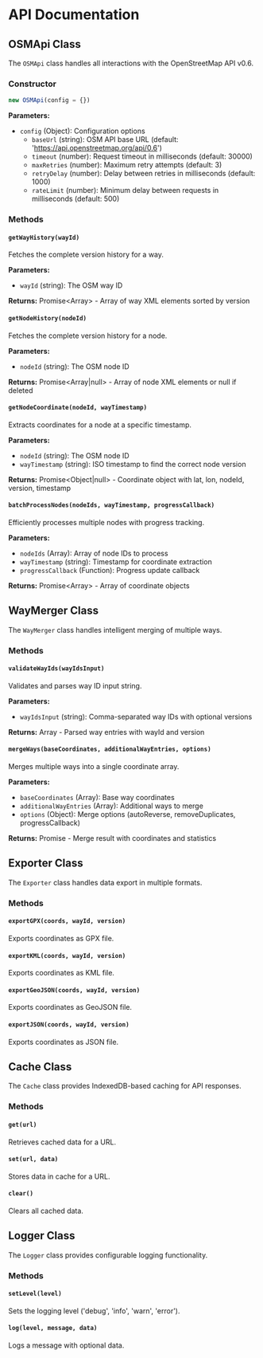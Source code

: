 # API Documentation

## OSMApi Class

The `OSMApi` class handles all interactions with the OpenStreetMap API v0.6.

### Constructor

```javascript
new OSMApi(config = {})
```

**Parameters:**
- `config` (Object): Configuration options
  - `baseUrl` (string): OSM API base URL (default: 'https://api.openstreetmap.org/api/0.6')
  - `timeout` (number): Request timeout in milliseconds (default: 30000)
  - `maxRetries` (number): Maximum retry attempts (default: 3)
  - `retryDelay` (number): Delay between retries in milliseconds (default: 1000)
  - `rateLimit` (number): Minimum delay between requests in milliseconds (default: 500)

### Methods

#### `getWayHistory(wayId)`
Fetches the complete version history for a way.

**Parameters:**
- `wayId` (string): The OSM way ID

**Returns:** Promise<Array<Element>> - Array of way XML elements sorted by version

#### `getNodeHistory(nodeId)`
Fetches the complete version history for a node.

**Parameters:**
- `nodeId` (string): The OSM node ID

**Returns:** Promise<Array<Element>|null> - Array of node XML elements or null if deleted

#### `getNodeCoordinate(nodeId, wayTimestamp)`
Extracts coordinates for a node at a specific timestamp.

**Parameters:**
- `nodeId` (string): The OSM node ID
- `wayTimestamp` (string): ISO timestamp to find the correct node version

**Returns:** Promise<Object|null> - Coordinate object with lat, lon, nodeId, version, timestamp

#### `batchProcessNodes(nodeIds, wayTimestamp, progressCallback)`
Efficiently processes multiple nodes with progress tracking.

**Parameters:**
- `nodeIds` (Array<string>): Array of node IDs to process
- `wayTimestamp` (string): Timestamp for coordinate extraction
- `progressCallback` (Function): Progress update callback

**Returns:** Promise<Array<Object>> - Array of coordinate objects

## WayMerger Class

The `WayMerger` class handles intelligent merging of multiple ways.

### Methods

#### `validateWayIds(wayIdsInput)`
Validates and parses way ID input string.

**Parameters:**
- `wayIdsInput` (string): Comma-separated way IDs with optional versions

**Returns:** Array<Object> - Parsed way entries with wayId and version

#### `mergeWays(baseCoordinates, additionalWayEntries, options)`
Merges multiple ways into a single coordinate array.

**Parameters:**
- `baseCoordinates` (Array): Base way coordinates
- `additionalWayEntries` (Array): Additional ways to merge
- `options` (Object): Merge options (autoReverse, removeDuplicates, progressCallback)

**Returns:** Promise<Object> - Merge result with coordinates and statistics

## Exporter Class

The `Exporter` class handles data export in multiple formats.

### Methods

#### `exportGPX(coords, wayId, version)`
Exports coordinates as GPX file.

#### `exportKML(coords, wayId, version)`
Exports coordinates as KML file.

#### `exportGeoJSON(coords, wayId, version)`
Exports coordinates as GeoJSON file.

#### `exportJSON(coords, wayId, version)`
Exports coordinates as JSON file.

## Cache Class

The `Cache` class provides IndexedDB-based caching for API responses.

### Methods

#### `get(url)`
Retrieves cached data for a URL.

#### `set(url, data)`
Stores data in cache for a URL.

#### `clear()`
Clears all cached data.

## Logger Class

The `Logger` class provides configurable logging functionality.

### Methods

#### `setLevel(level)`
Sets the logging level ('debug', 'info', 'warn', 'error').

#### `log(level, message, data)`
Logs a message with optional data.
